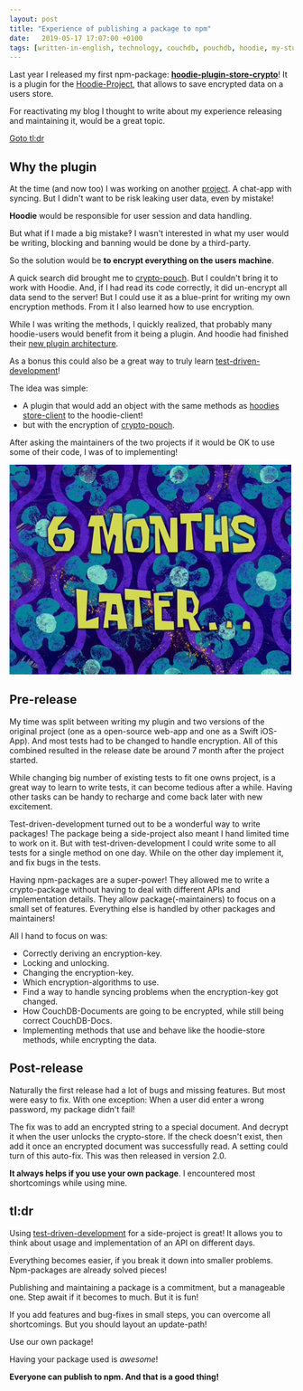 ```yaml
---
layout: post
title: "Experience of publishing a package to npm"
date:   2019-05-17 17:07:00 +0100
tags: [written-in-english, technology, couchdb, pouchdb, hoodie, my-stuff]
---
```


Last year I released my first npm-package: __[hoodie-plugin-store-crypto](https://www.npmjs.com/package/hoodie-plugin-store-crypto)__! It is a plugin for the [Hoodie-Project](http://hood.ie), that allows to save encrypted data on a users store.

For reactivating my blog I thought to write about my experience releasing and maintaining it, would be a great topic.

[Goto tl:dr](#tldr)

## Why the plugin

At the time (and now too) I was working on another [project](https://github.com/Terreii/andromeda-viewer/). A chat-app with syncing. But I didn't want to be risk leaking user data, even by mistake!

__Hoodie__ would be responsible for user session and data handling.

But what if I made a big mistake‽ I wasn't interested in what my user would be writing, blocking and banning would be done by a third-party.

So the solution would be __to encrypt everything on the users machine__.

A quick search did brought me to [crypto-pouch](https://www.npmjs.com/package/crypto-pouch). But I couldn't bring it to work with Hoodie. And, if I had read its code correctly, it did un-encrypt all data send to the server! But I could use it as a blue-print for writing my own encryption methods. From it I also learned how to use encryption.

While I was writing the methods, I quickly realized, that probably many hoodie-users would benefit from it being a plugin. And hoodie had finished their [new plugin architecture](http://docs.hood.ie/en/latest/guides/plugins.html).

As a bonus this could also be a great way to truly learn [test-driven-development](https://en.wikipedia.org/wiki/Test-driven_development)!

The idea was simple:
- A plugin that would add an object with the same methods as [hoodies store-client](https://www.npmjs.com/package/@hoodie/store-client) to the hoodie-client!
- but with the encryption of [crypto-pouch](https://www.npmjs.com/package/crypto-pouch).

After asking the maintainers of the two projects if it would be OK to use some of their code, I was of to implementing!

![From Spongebob: 6 month later...](/assets/6-months-later.jpg)

## Pre-release

My time was split between writing my plugin and two versions of the original project (one as a open-source web-app and one as a Swift iOS-App). And most tests had to be changed to handle encryption. All of this combined resulted in the release date be around 7 month after the project started.

While changing big number of existing tests to fit one owns project, is a great way to learn to write tests, it can become tedious after a while. Having other tasks can be handy to recharge and come back later with new excitement.

Test-driven-development turned out to be a wonderful way to write packages! The package being a side-project also meant I hand limited time to work on it. But with test-driven-development I could write some to all tests for a single method on one day. While on the other day implement it, and fix bugs in the tests.

Having npm-packages are a super-power! They allowed me to write a crypto-package without having to deal with different APIs and implementation details. They allow package(-maintainers) to focus on a small set of features. Everything else is handled by other packages and maintainers!

All I hand to focus on was:
- Correctly deriving an encryption-key.
- Locking and unlocking.
- Changing the encryption-key.
- Which encryption-algorithms to use.
- Find a way to handle syncing problems when the encryption-key got changed.
- How CouchDB-Documents are going to be encrypted, while still being correct CouchDB-Docs.
- Implementing methods that use and behave like the hoodie-store methods, while encrypting the data.

## Post-release

Naturally the first release had a lot of bugs and missing features. But most were easy to fix. With one exception: When a user did enter a wrong password, my package didn't fail!

The fix was to add an encrypted string to a special document. And decrypt it when the user unlocks the crypto-store. If the check doesn't exist, then add it once an encrypted document was successfully read. A setting could turn of this auto-fix. This was then released in version 2.0.

__It always helps if you use your own package__. I encountered most shortcomings while using mine.

## tl:dr

Using [test-driven-development](https://en.wikipedia.org/wiki/Test-driven_development) for a side-project is great! It allows you to think about usage and implementation of an API on different days.

Everything becomes easier, if you break it down into smaller problems. Npm-packages are already solved pieces!

Publishing and maintaining a package is a commitment, but a manageable one. Step await if it becomes to much. But it is fun!

If you add features and bug-fixes in small steps, you can overcome all shortcomings. But you should layout an update-path!

Use our own package!

Having your package used is *awesome*!

**Everyone can publish to npm. And that is a good thing!**
